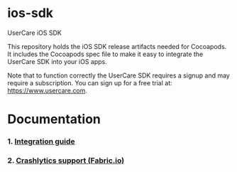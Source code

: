 # ios-sdk
UserCare iOS SDK

This repository holds the iOS SDK release artifacts needed for Cocoapods. It includes the 
Cocoapods spec file to make it easy to integrate the UserCare SDK into your iOS apps.

Note that to function correctly the UserCare SDK requires a signup and may require a
subscription. You can sign up for a free trial at: https://www.usercare.com.

# Documentation
### 1. [Integration guide](Docs/integrate.md)
### 2. [Crashlytics support (Fabric.io)](Docs/crashlytics.md)